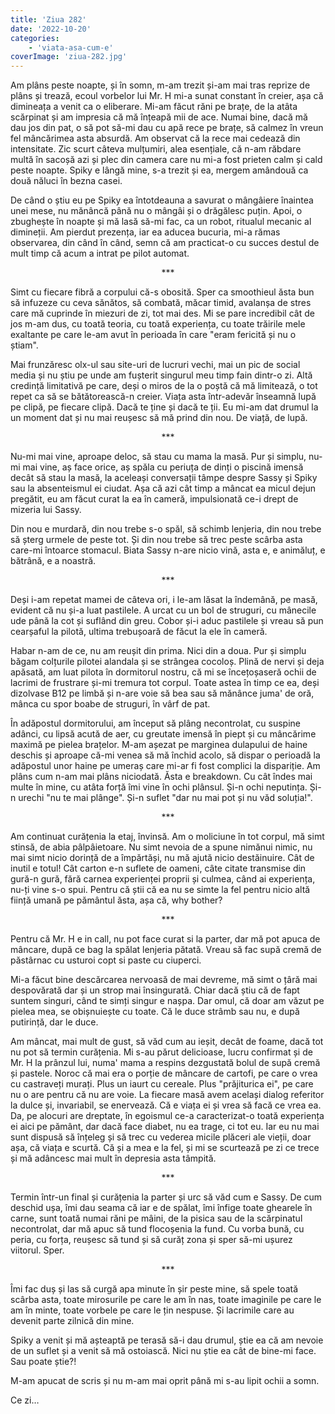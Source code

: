 ```yaml
---
title: 'Ziua 282'
date: '2022-10-20'
categories:
    - 'viata-asa-cum-e'
coverImage: 'ziua-282.jpg'
---
```


Am plâns peste noapte, și în somn, m-am trezit și-am mai tras reprize de plâns și trează, ecoul vorbelor lui Mr. H mi-a sunat constant în creier, așa că dimineața a venit ca o eliberare. Mi-am făcut răni pe brațe, de la atâta scărpinat și am impresia că mă înțeapă mii de ace. Numai bine, dacă mă dau jos din pat, o să pot să-mi dau cu apă rece pe brațe, să calmez în vreun fel mâncărimea asta absurdă. Am observat că la rece mai cedează din intensitate. Zic scurt câteva mulțumiri, alea esențiale, că n-am răbdare multă în sacoșă azi și plec din camera care nu mi-a fost prieten calm și cald peste noapte. Spiky e lângă mine, s-a trezit și ea, mergem amândouă ca două năluci în bezna casei.

De când o știu eu pe Spiky ea întotdeauna a savurat o mângâiere înaintea unei mese, nu mănâncă până nu o mângâi și o drăgălesc puțin. Apoi, o zbughește în noapte și mă lasă să-mi fac, ca un robot, ritualul mecanic al dimineții. Am pierdut prezența, iar ea aducea bucuria, mi-a rămas observarea, din când în când, semn că am practicat-o cu succes destul de mult timp că acum a intrat pe pilot automat.

<p style="text-align: center;">***</p>

Simt cu fiecare fibră a corpului că-s obosită. Sper ca smoothieul ăsta bun să infuzeze cu ceva sănătos, să combată, măcar timid, avalanșa de stres care mă cuprinde în miezuri de zi, tot mai des. Mi se pare incredibil cât de jos m-am dus, cu toată teoria, cu toată experiența, cu toate trăirile mele exaltante pe care le-am avut în perioada în care "eram fericită și nu o știam".

Mai frunzăresc olx-ul sau site-uri de lucruri vechi, mai un pic de social media și nu știu pe unde am fușterit singurul meu timp fain dintr-o zi. Altă credință limitativă pe care, deși o miros de la o poștă că mă limitează, o tot repet ca să se bătătorească-n creier. Viața asta într-adevăr înseamnă lupă pe clipă, pe fiecare clipă. Dacă te ține și dacă te ții. Eu mi-am dat drumul la un moment dat și nu mai reușesc să mă prind din nou. De viață, de lupă.

<p style="text-align: center;">***</p>

Nu-mi mai vine, aproape deloc, să stau cu mama la masă. Pur și simplu, nu-mi mai vine, aș face orice, aș spăla cu periuța de dinți o piscină imensă decât să stau la masă, la aceleași conversații tâmpe despre Sassy și Spiky sau la absenteismul ei ciudat. Așa că azi cât timp a mâncat ea micul dejun pregătit, eu am făcut curat la ea în cameră, impulsionată ce-i drept de mizeria lui Sassy.

Din nou e murdară, din nou trebe s-o spăl, să schimb lenjeria, din nou trebe să șterg urmele de peste tot. Și din nou trebe să trec peste scârba asta care-mi întoarce stomacul. Biata Sassy n-are nicio vină, asta e, e animăluț, e bătrână, e a noastră.

<p style="text-align: center;">***</p>

Deși i-am repetat mamei de câteva ori, i le-am lăsat la îndemână, pe masă, evident că nu și-a luat pastilele. A urcat cu un bol de struguri, cu mânecile ude până la cot și suflând din greu. Cobor și-i aduc pastilele și vreau să pun cearșaful la pilotă, ultima trebușoară de făcut la ele în cameră.

Habar n-am de ce, nu am reușit din prima. Nici din a doua. Pur și simplu băgam colțurile pilotei alandala și se strângea cocoloș. Plină de nervi și deja apăsată, am luat pilota în dormitorul nostru, că mi se încețoșaseră ochii de lacrimi de frustrare și-mi tremura tot corpul. Toate astea în timp ce ea, deși dizolvase B12 pe limbă și n-are voie să bea sau să mănânce juma' de oră, mânca cu spor boabe de struguri, în vârf de pat.

În adăpostul dormitorului, am început să plâng necontrolat, cu suspine adânci, cu lipsă acută de aer, cu greutate imensă în piept și cu mâncărime maximă pe pielea brațelor. M-am așezat pe marginea dulapului de haine deschis și aproape că-mi venea să mă închid acolo, să dispar o perioadă la adăpostul unor haine pe umeraș care mi-ar fi fost complici la dispariție. Am plâns cum n-am mai plâns niciodată. Ăsta e breakdown. Cu cât îndes mai multe în mine, cu atâta forță îmi vine în ochi plânsul. Și-n ochi neputința. Și-n urechi "nu te mai plânge". Și-n suflet "dar nu mai pot și nu văd soluția!".

<p style="text-align: center;">***</p>

Am continuat curățenia la etaj, învinsă. Am o moliciune în tot corpul, mă simt stinsă, de abia pâlpâietoare. Nu simt nevoia de a spune nimănui nimic, nu mai simt nicio dorință de a împărtăși, nu mă ajută nicio destăinuire. Cât de inutil e totul! Cât carton e-n suflete de oameni, câte citate transmise din gură-n gură, fără carnea experienței proprii și culmea, când ai experiența, nu-ți vine s-o spui. Pentru că știi că ea nu se simte la fel pentru nicio altă ființă umană pe pământul ăsta, așa că, why bother?

<p style="text-align: center;">***</p>

Pentru că Mr. H e in call, nu pot face curat si la parter, dar mă pot apuca de mâncare, după ce bag la spălat lenjeria pătată. Vreau să fac supă cremă de păstârnac cu usturoi copt si paste cu ciuperci.

Mi-a făcut bine descărcarea nervoasă de mai devreme, mă simt o țâră mai despovărată dar și un strop mai însingurată. Chiar dacă știu că de fapt suntem singuri, când te simți singur e nașpa. Dar omul, că doar am văzut pe pielea mea, se obișnuiește cu toate. Că le duce strâmb sau nu, e după putirință, dar le duce.

Am mâncat, mai mult de gust, să văd cum au ieșit, decât de foame, dacă tot nu pot să termin curățenia. Mi s-au părut delicioase, lucru confirmat și de Mr. H la prânzul lui, numa' mama a respins dezgustată bolul de supă cremă și pastele. Noroc că mai era o porție de mâncare de cartofi, pe care o vrea cu castraveți murați. Plus un iaurt cu cereale. Plus "prăjiturica ei", pe care nu o are pentru că nu are voie. La fiecare masă avem același dialog referitor la dulce și, invariabil, se enervează. Că e viața ei și vrea să facă ce vrea ea. Da, pe alocuri are dreptate, în egoismul ce-a caracterizat-o toată experiența ei aici pe pământ, dar dacă face diabet, nu ea trage, ci tot eu. Iar eu nu mai sunt dispusă să înțeleg și să trec cu vederea micile plăceri ale vieții, doar așa, că viața e scurtă. Că și a mea e la fel, și mi se scurtează pe zi ce trece și mă adâncesc mai mult în depresia asta tâmpită.

<p style="text-align: center;">***</p>

Termin într-un final și curățenia la parter și urc să văd cum e Sassy. De cum deschid ușa, îmi dau seama că iar e de spălat, îmi înfige toate ghearele în carne, sunt toată numai răni pe mâini, de la pisica sau de la scărpinatul necontrolat, dar mă apuc să tund flocoșenia la fund. Cu vorba bună, cu peria, cu forța, reușesc să tund și să curăț zona și sper să-mi ușurez viitorul. Sper.

<p style="text-align: center;">***</p>

Îmi fac duș și las să curgă apa minute în șir peste mine, să spele toată scârba asta, toate mirosurile pe care le am în nas, toate imaginile pe care le am în minte, toate vorbele pe care le țin nespuse. Și lacrimile care au devenit parte zilnică din mine.

Spiky a venit și mă așteaptă pe terasă să-i dau drumul, știe ea că am nevoie de un suflet și a venit să mă ostoiască. Nici nu știe ea cât de bine-mi face. Sau poate știe?!

M-am apucat de scris și nu m-am mai oprit până mi s-au lipit ochii a somn.

Ce zi…
